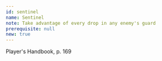 ```yaml
---
id: sentinel
name: Sentinel
note: Take advantage of every drop in any enemy's guard
prerequisite: null
new: true
---
```

Player's Handbook, p. 169